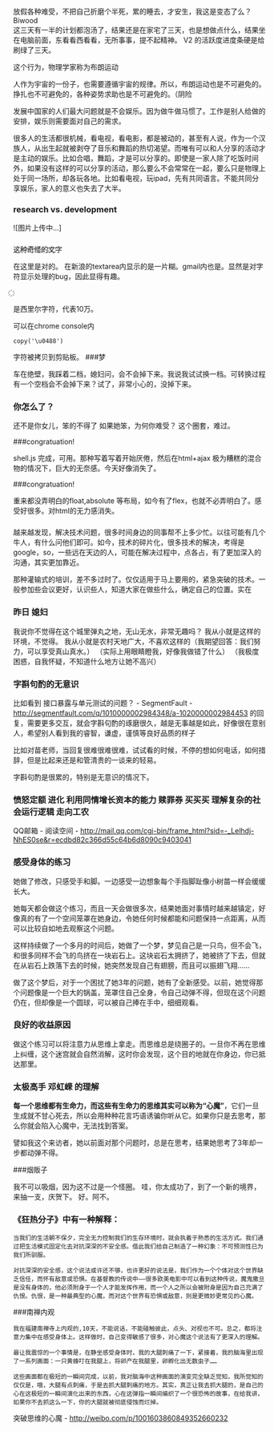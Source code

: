 ###

放假各种难受，不把自己折磨个半死，累的睡去，才安生，我这是变态了么？
Biwood    
这三天有一半的计划都泡汤了，结果还是在家宅了三天，也是想做点什么，结果坐在电脑前面，东看看西看看，无所事事，提不起精神。 V2 的活跃度进度条硬是给刷绿了三天。

这个行为，物理学家称为布朗运动

人作为宇宙的一份子，也需要遵循宇宙的规律。所以，布朗运动也是不可避免的。挣扎也不可避免的，各种姿势求助也是不可避免的。（阴险

发展中国家的人们最大问题就是不会娱乐。因为做牛做马惯了。工作是别人给做的安排，娱乐则需要面对自己的需求。

很多人的生活都很机械，看电视，看电影，都是被动的，甚至有人说，作为一个汉族人，从出生起就被剥夺了音乐和舞蹈的热切渴望。而唯有可以和人分享的活动才是主动的娱乐。比如合唱，舞蹈，才是可以分享的。即使是一家人除了吃饭时间外，如果没有这样的可以分享的活动，那么要么不会常常在一起，要么只是物理上处于同一场所，却各玩各地。比如看电视，玩ipad，先有共同语言。不能共同分享娱乐，家人的意义也失去了大半。


### research vs. development


![图片上传中...]

### 
这҈种҈奇҈怪҈的҈文҈字

在这里是对的。
在新浪的textarea内显示的是一片糊。gmail内也是。显然是对字符显示处理的bug，因此显得有趣。

҈ 

是西里尔字符，代表10万。

可以在chrome console内

    copy('\u0488')

字符被拷贝到剪贴板。
###梦

车在绝壁，我踩着二档，媳妇问，会不会掉下来。我说我试试换一档。可转换过程有一个空档会不会掉下来？试了，非常小心的，没掉下来。


### 你怎么了？
还不是你女儿，笨的不得了
如果她笨，为何你难受？
    这个圈套，难过。

###congratuation!

shell.js 完成，可用。那种写着写着开始厌倦，然后在html+ajax 极为糟糕的混合物的情况下，巨大的无奈感。今天好像消失了。

###congratuation!

重来都没弄明白的float,absolute 等布局，如今有了flex，也就不必弄明白了。感受好很多。对html的无力感消失。

###
越来越发现，解决技术问题，很多时间身边的同事帮不上多少忙。以往可能有几个牛人，有什么问他们即可。如今，技术的碎片化，很多技术的解决，考得是google，so，一些远在天边的人，可能在解决过程中，点各占，有了更加深入的沟通，其实更加靠近。

那种灌输式的培训，差不多过时了。仅仅适用于马上要用的，紧急突破的技术。一般参加些会议更好，认识些人，知道大家在做些什么，确定自己的位置。实在
### 昨日 媳妇

我说你不觉得在这个城里弹丸之地，无山无水，非常无趣吗？
    我从小就是这样的环境，不觉得。
我从小就是农村天地广大，不喜欢这样的（我期望回答：我们努力，可以享受真山真水。）
    （实际上用眼睛瞪我，好像我做错了什么）
（我极度困惑，自我怀疑，不知道什么地方让她不高兴）
### 字斟句酌的无意识

比如看到 接口暴露与单元测试的问题？ - SegmentFault - http://segmentfault.com/q/1010000002984348/a-1020000002984453 的回复，需要更多交互，就会字斟句酌的琢磨很久，越是无事越是如此，好像很在意别人，希望别人看到我的睿智，谦虚，谨慎等良好品质的样子

比如对苗老师，当回复很难很难很难，试试看的时候，不停的想如何电话，如何措辞，但是比起来还是和管清贵的一谈来的轻易。

字斟句酌是很累的，特别是无意识的情况下。

### 愤怒定额 进化 利用同情增长资本的能力 赎罪券 买买买 理解复杂的社会运行逻辑 走向工农

QQ邮箱 - 阅读空间 - http://mail.qq.com/cgi-bin/frame_html?sid=-_Lelhdj-NhES0se&r=ecdbd82c366d55c64b6d8090c9403041


### 感受身体的练习

她做了修改，只感受手和脚。一边感受一边想象每个手指脚趾像小树苗一样会缓缓长大。

她每天都会做这个练习，而且一天会做很多次，结果她面对事情时越来越镇定，好像真的有了一个空间笼罩在她身边，令她任何时候都能和问题保持一点距离，从而可以比较自如地去观察这个问题。

这样持续做了一个多月的时间后，她做了一个梦，梦见自己是一只鸟，但不会飞，和很多同样不会飞的鸟挤在一块岩石上。这块岩石太拥挤了，她被挤了下去，但就在从岩石上跌落下去的时候，她突然发现自己有翅膀，而且可以振翅飞翔……

做了这个梦后，对于一个困扰了她3年的问题，她有了全新感受。以前，她觉得那个问题像是一个巨大的锅盖，笼罩住自己全身，令自己动弹不得，但现在这个问题仍在，但却像是一个圆球，可以被自己捧在手中，细细观看。

### 良好的收益原因

做这个练习可以将注意力从思维上拿走。而思维总是绕圈子的。一旦你不再在思维上纠缠，这个迷宫就会自然消解，这时你会发现，这个目的地就在你身边，你已抵达那里。

### 太极高手 邓虹嵘 的理解

**每一个思维都有生命力，而这些有生命力的思维其实可以称为“心魔”**，它们一旦生成就不甘心死去，所以会用种种花言巧语诱骗你听从它。如果你只是去思考，那么你就会陷入心魔中，无法找到答案。

譬如我这个来访者，她以前面对那个问题时，总是在思考，结果她思考了3年却一步都动弹不得。

###烟贩子

我不可以吸烟，因为这不过是一个怪圈。
哇，你太成功了，到了一个新的境界，来抽一支，庆贺下。
好。阿不。

### 《狂热分子》中有一种解释：

    当我们的生活朝不保夕，完全无力控制我们的生存环境时，就会执着于熟悉的生活方式。我们通过把生活模式固定化去对抗深深的不安全感。借此我们给自己制造了一种幻象：不可预测性已为我们所驯服。
    
    对抗深深的安全感，这个说法或许还不够，也许更好的说法是，我们作为一个个体对这个世界缺乏信任，而怀有敌意或恐惧。在基督教的传说中——很多欧美电影中可以看到这种传说，魔鬼撒旦是没有身体的，他必须附身于一个人才能发挥作用，而一个人之所以会被附身是因为自己充满了仇恨。仇恨，是一种最典型的心魔，而对这个世界有恐惧或敌意，则是更微妙更常见的心魔。
    
    
###南禅内观
    
    我在福建南禅寺上内观的,10天，不能说话，不能碰触彼此，点头、对视也不可。总之，都将注意力集中在感受身体上。这样做时，自己变得敏感了很多，对心魔这个说法有了更深入的理解。

    最让我震惊的一个事情是，在静坐感受身体时，我的大腿刺痛了一下，紧接着，我的脑海里出现了一系列画面：一只黄蜂叮在我腿上，将卵产在我腿里，卵孵化出无数虫子……
    
    这些画面都在极短的一瞬间完成，以前，我对脑海中这种画面的演变完全缺乏觉知，我所觉知的仅仅是，哦，大腿有点刺痛，于是去抓大腿刺痛的地方。其实，真正让我去抓大腿的，是自己的心在这极短的一瞬间演化出来的东西，心在这弹指一瞬间编织了一个很恐怖的故事，在给我讲，如果你不去抓这么一下，你的大腿就被彻底侵蚀而烂掉。

​突破思维的心魔 - http://weibo.com/p/1001603860849352660232